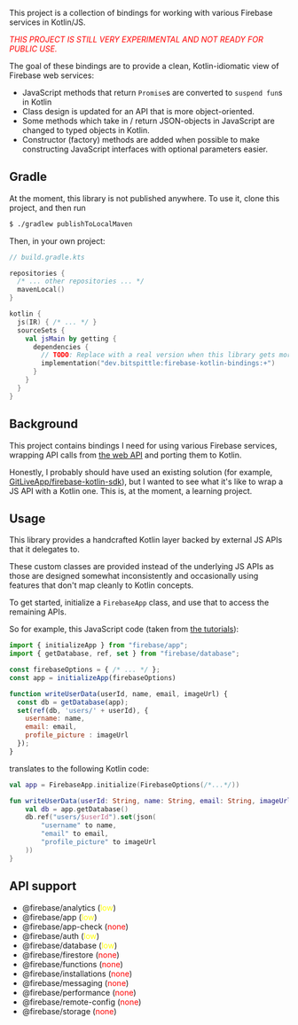 This project is a collection of bindings for working with various Firebase services in Kotlin/JS.

*<span style="color:red">THIS PROJECT IS STILL VERY EXPERIMENTAL AND NOT READY FOR PUBLIC USE.</span>*

The goal of these bindings are to provide a clean, Kotlin-idiomatic view of Firebase web services:
* JavaScript methods that return `Promise`s are converted to `suspend fun`s in Kotlin
* Class design is updated for an API that is more object-oriented.
* Some methods which take in / return JSON-objects in JavaScript are changed to typed objects in Kotlin.
* Constructor (factory) methods are added when possible to make constructing JavaScript interfaces with optional
  parameters easier.

## Gradle

At the moment, this library is not published anywhere. To use it, clone this project, and then run

```bash
$ ./gradlew publishToLocalMaven
```

Then, in your own project:

```kotlin
// build.gradle.kts

repositories {
  /* ... other repositories ... */
  mavenLocal()
}

kotlin {
  js(IR) { /* ... */ }
  sourceSets {
    val jsMain by getting {
      dependencies {
        // TODO: Replace with a real version when this library gets more mature
        implementation("dev.bitspittle:firebase-kotlin-bindings:+")
      }
    }
  }
}
```

## Background

This project contains bindings I need for using various Firebase services, wrapping API calls from
[the web API](https://firebase.google.com/docs/reference/js) and porting them to Kotlin.

Honestly, I probably should have used an existing solution (for example,
[GitLiveApp/firebase-kotlin-sdk](https://github.com/GitLiveApp/firebase-kotlin-sdk)), but I wanted to see what it's like
to wrap a JS API with a Kotlin one. This is, at the moment, a learning project.

## Usage

This library provides a handcrafted Kotlin layer backed by external JS APIs that it delegates to.

These custom classes are provided instead of the underlying JS APIs as those are designed somewhat inconsistently and
occasionally using features that don't map cleanly to Kotlin concepts.

To get started, initialize a `FirebaseApp` class, and use that to access the remaining APIs.

So for example, this JavaScript code (taken from
[the tutorials](https://firebase.google.com/docs/database/web/read-and-write#basic_write)):

```javascript
import { initializeApp } from "firebase/app";
import { getDatabase, ref, set } from "firebase/database";

const firebaseOptions = { /* ... */ };
const app = initializeApp(firebaseOptions)

function writeUserData(userId, name, email, imageUrl) {
  const db = getDatabase(app);
  set(ref(db, 'users/' + userId), {
    username: name,
    email: email,
    profile_picture : imageUrl
  });
}
```

translates to the following Kotlin code:

```kotlin
val app = FirebaseApp.initialize(FirebaseOptions(/*...*/))

fun writeUserData(userId: String, name: String, email: String, imageUrl: String) {
    val db = app.getDatabase()
    db.ref("users/$userId").set(json(
        "username" to name,
        "email" to email,
        "profile_picture" to imageUrl
    ))
}
```

## API support

- @firebase/analytics (<span style="color:yellow">low</span>)
- @firebase/app (<span style="color:yellow">low</span>)
- @firebase/app-check (<span style="color:red">none</span>) 
- @firebase/auth (<span style="color:yellow">low</span>)
- @firebase/database (<span style="color:yellow">low</span>)
- @firebase/firestore (<span style="color:red">none</span>)
- @firebase/functions (<span style="color:red">none</span>)
- @firebase/installations (<span style="color:red">none</span>)
- @firebase/messaging (<span style="color:red">none</span>)
- @firebase/performance (<span style="color:red">none</span>)
- @firebase/remote-config (<span style="color:red">none</span>)
- @firebase/storage (<span style="color:red">none</span>)